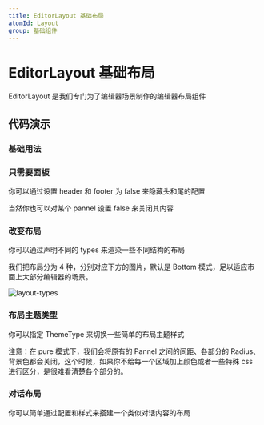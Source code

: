 ```yaml
---
title: EditorLayout 基础布局
atomId: Layout
group: 基础组件
---
```


# EditorLayout 基础布局

EditorLayout 是我们专门为了编辑器场景制作的编辑器布局组件

## 代码演示

### 基础用法

<code src="./demos/basic.tsx"></code>

### 只需要面板

你可以通过设置 header 和 footer 为 false 来隐藏头和尾的配置

<code src="./demos/single.tsx" ></code>

当然你也可以对某个 pannel 设置 false 来关闭其内容

<code src="./demos/noLeftPannel.tsx" ></code>

### 改变布局

你可以通过声明不同的 types 来渲染一些不同结构的布局

我们把布局分为 4 种，分别对应下方的图片，默认是 Bottom 模式，足以适应市面上大部分编辑器的场景。

![layout-types](https://mdn.alipayobjects.com/huamei_re70wt/afts/img/A*-asvT7GkKIwAAAAAAAAAAAAADmuEAQ/original)

<code src="./demos/types.tsx" ></code>

### 布局主题类型

你可以指定 ThemeType 来切换一些简单的布局主题样式

注意：在 pure 模式下，我们会将原有的 Pannel 之间的间距、各部分的 Radius、背景色都会关闭，这个时候，如果你不给每一个区域加上颜色或者一些特殊 css 进行区分，是很难看清楚各个部分的。

<code src="./demos/themeType.tsx"></code>

### 对话布局

你可以简单通过配置和样式来搭建一个类似对话内容的布局

<code src="./demos/dingding.tsx"></code>
